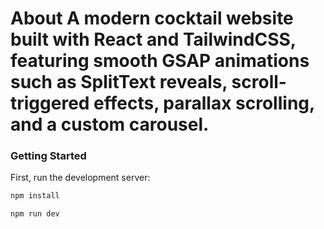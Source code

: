 # About A modern cocktail website built with React and TailwindCSS, featuring smooth GSAP animations such as SplitText reveals, scroll-triggered effects, parallax scrolling, and a custom carousel.

### Getting Started

First, run the development server:

```bash
npm install
```

```bash
npm run dev
```
